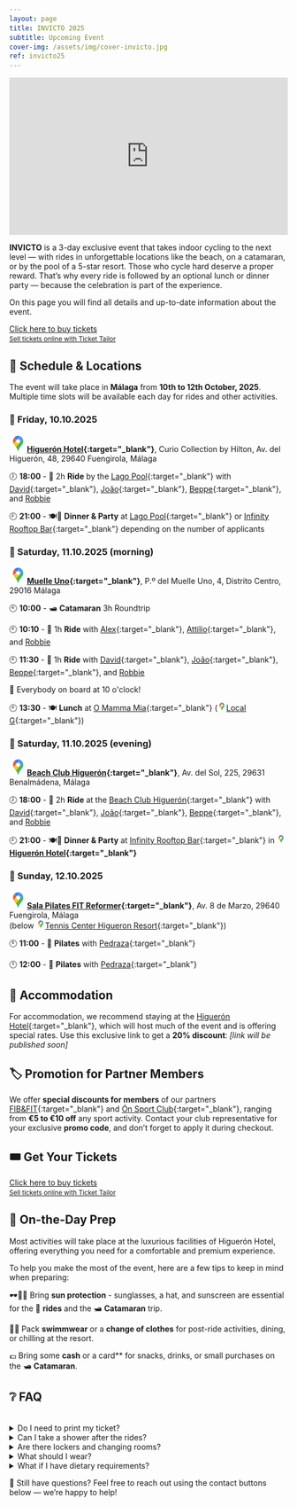 ```yaml
---
layout: page
title: INVICTO 2025
subtitle: Upcoming Event
cover-img: /assets/img/cover-invicto.jpg
ref: invicto25
---
```


<div style="position: relative; padding-bottom: 56.25%; height: 0; overflow: hidden; max-width: 100%;">
  <iframe src="https://www.youtube.com/embed/1keTpFCyxaY" 
          frameborder="0" 
          allow="accelerometer; autoplay; encrypted-media; gyroscope; picture-in-picture" 
          allowfullscreen 
          style="position: absolute; top: 0; left: 0; width: 100%; height: 100%;">
  </iframe>
</div>

**INVICTO** is a 3-day exclusive event that takes indoor cycling to the next level — with rides in unforgettable locations like the beach, on a catamaran, or by the pool of a 5-star resort. Those who cycle hard deserve a proper reward. That’s why every ride is followed by an optional lunch or dinner party — because the celebration is part of the experience.

On this page you will find all details and up-to-date information about the event.

<!-- Ticket Tailor: All events (https://app.tickettailor.com/widget-embed-codes) -->
<div class="tt-widget"><div class="tt-widget-fallback"><p><a href="https://www.tickettailor.com/all-tickets/sporti/?ref=website_widget&show_search_filter=true&show_date_filter=true&show_sort=true" target="_blank">Click here to buy tickets</a><br /><small><a href="https://www.tickettailor.com?rf=wdg_252091" class="tt-widget-powered">Sell tickets online with Ticket Tailor</a></small></p></div><script src="https://cdn.tickettailor.com/js/widgets/min/widget.js" data-url="https://www.tickettailor.com/all-tickets/sporti/?ref=website_widget&show_search_filter=true&show_date_filter=true&show_sort=true" data-type="inline" data-inline-minimal="false" data-inline-show-logo="false" data-inline-bg-fill="true" data-inline-inherit-ref-from-url-param="" data-inline-ref="website_widget"></script></div>

## 🧭 Schedule & Locations

The event will take place in **Málaga** from **10th to 12th October, 2025**. Multiple time slots will be available each day for rides and other activities.

### 📅 Friday, 10.10.2025

**[![📍](/assets/img/google-maps-32p.png)Higuerón Hotel](https://maps.app.goo.gl/TFXyG9A6kBvdFKBs7){:target="_blank"}**,
 Curio Collection by Hilton, Av. del Higuerón, 48, 29640 Fuengirola, Málaga

🕖 **18:00** - 🚴 2h **Ride** by the [Lago Pool](){:target="_blank"} with
 [David](https://www.instagram.com/davidperezaquerreta){:target="_blank"},
 [João](https://www.instagram.com/ptjoaovalente){:target="_blank"},
 [Beppe](https://www.instagram.com/beppemeglio){:target="_blank"}, and
 [Robbie](/p/trainers)

🕘 **21:00** - 🍽️🎉 **Dinner & Party** at [Lago Pool](){:target="_blank"} or [Infinity Rooftop Bar](https://www.instagram.com/infinity_rooftop?igsh=NGdlc3RpNnZ5em5n){:target="_blank"} depending on the number of applicants

### 📅 Saturday, 11.10.2025 (morning)

**[![📍](/assets/img/google-maps-32p.png)Muelle Uno](https://maps.app.goo.gl/PPqABMhNpAQTNfpa9){:target="_blank"}**, P.º del Muelle Uno, 4, Distrito Centro, 29016 Málaga

🕙 **10:00** - 🛥️ **Catamaran** 3h Roundtrip

🕙 **10:10** - 🚴 1h **Ride** with
 [Alex](https://www.instagram.com/alexfitnesslife){:target="_blank"},
 [Attilio](https://www.instagram.com/attilio.conte){:target="_blank"}, and
 [Robbie](/p/trainers)

🕙 **11:30** - 🚴 1h **Ride** with
 [David](https://www.instagram.com/davidperezaquerreta){:target="_blank"},
 [João](https://www.instagram.com/ptjoaovalente){:target="_blank"},
 [Beppe](https://www.instagram.com/beppemeglio){:target="_blank"}, and
 [Robbie](/p/trainers)

📢 Everybody on board at 10 o'clock!

🕙 **13:30** - 🍽️ **Lunch** at [O Mamma Mia](https://www.omammamia.com/){:target="_blank"} ([![📍](/assets/img/google-maps-16p.png)Local G](https://maps.app.goo.gl/GABkW4wtx6GvBXvTA){:target="_blank"})

### 📅 Saturday, 11.10.2025 (evening)

**[![📍](/assets/img/google-maps-32p.png)Beach Club Higuerón](https://maps.app.goo.gl/Z57YycML1ffvRcDF9){:target="_blank"}**, Av. del Sol, 225, 29631 Benalmádena, Málaga

🕖 **18:00** - 🚴 2h **Ride** at the [Beach Club Higuerón](https://thebeachclubhigueron.com/){:target="_blank"} with
 [David](https://www.instagram.com/davidperezaquerreta){:target="_blank"},
 [João](https://www.instagram.com/ptjoaovalente){:target="_blank"},
 [Beppe](https://www.instagram.com/beppemeglio){:target="_blank"}, and
 [Robbie](/p/trainers)

🕘 **21:00** - 🍽️🎉 **Dinner & Party** at [Infinity Rooftop Bar](https://www.instagram.com/infinity_rooftop?igsh=NGdlc3RpNnZ5em5n){:target="_blank"} in **[![📍](/assets/img/google-maps-16p.png)Higuerón Hotel](https://maps.app.goo.gl/TFXyG9A6kBvdFKBs7){:target="_blank"}**

### 📅 Sunday, 12.10.2025

**[![📍](/assets/img/google-maps-32p.png)Sala Pilates FIT Reformer](https://maps.app.goo.gl/6xjDATnaRcxikdyH7){:target="_blank"}**, Av. 8 de Marzo, 29640 Fuengirola, Málaga  
(below [![📍](/assets/img/google-maps-16p.png)Tennis Center Higueron Resort](https://maps.app.goo.gl/x7zyfmfmD8hon7GK9){:target="_blank"})

🕚 **11:00** - 🧘 **Pilates** with [Pedraza](https://www.instagram.com/begopedrazapilates){:target="_blank"}

🕛 **12:00** - 🧘 **Pilates** with [Pedraza](https://www.instagram.com/begopedrazapilates){:target="_blank"}

## 🏨 Accommodation

For accommodation, we recommend staying at the [Higuerón Hotel](https://www.hilton.com/en/hotels/agprhqq-higueron-hotel-malaga/){:target="_blank"},
which will host much of the event and is offering special rates. Use this exclusive link to get a **20% discount**: _[link will be published soon]_

## 🏷️ Promotion for Partner Members

We offer **special discounts for members** of our partners [FIB&FIT](https://www.fibefit.it/){:target="_blank"} and [Ón Sport Club](https://higueronsportclub.com/es/){:target="_blank"}, ranging from **€5 to €10 off** any sport activity. Contact your club representative for your exclusive **promo code**, and don’t forget to apply it during checkout.

## 🎟️ Get Your Tickets
<!-- Ticket Tailor: All events (https://app.tickettailor.com/widget-embed-codes) -->
<div class="tt-widget"><div class="tt-widget-fallback"><p><a href="https://www.tickettailor.com/all-tickets/sporti/?ref=website_widget&show_search_filter=true&show_date_filter=true&show_sort=true" target="_blank">Click here to buy tickets</a><br /><small><a href="https://www.tickettailor.com?rf=wdg_252091" class="tt-widget-powered">Sell tickets online with Ticket Tailor</a></small></p></div><script src="https://cdn.tickettailor.com/js/widgets/min/widget.js" data-url="https://www.tickettailor.com/all-tickets/sporti/?ref=website_widget&show_search_filter=true&show_date_filter=true&show_sort=true" data-type="inline" data-inline-minimal="false" data-inline-show-logo="false" data-inline-bg-fill="true" data-inline-inherit-ref-from-url-param="" data-inline-ref="website_widget"></script></div>

## 🎒 On-the-Day Prep

Most activities will take place at the luxurious facilities of Higuerón Hotel, offering everything you need for a comfortable and premium experience.

To help you make the most of the event, here are a few tips to keep in mind when preparing:

🕶️🧢🧴 Bring **sun protection** - sunglasses, a hat, and sunscreen are essential for the 🚴 **rides** and the 🛥️ **Catamaran** trip.

👙👗 Pack **swimmwear** or a **change of clothes** for post-ride activities, dining, or chilling at the resort.

💶 Bring some **cash** or a card** for snacks, drinks, or small purchases on the 🛥️ **Catamaran**.

## ❔ FAQ

<br>
<details>
  <summary>Do I need to print my ticket?</summary>
  No need to print it unless you prefer to. We can scan your ticket directly from your phone — just make sure the QR code is visible, either in your email or as a screenshot.<br>
  <br>
</details>
<details>
  <summary>Can I take a shower after the rides?</summary>
  There are showers at Higueron Hotel and Beach Club but not on the Catamaran. There is however public tiolets in Muelle Uno where you can freshen up.<br>
  <br>
</details>
<details>
  <summary>Are there lockers and changing rooms?</summary>
  There are showers at Higueron Hotel and Beach Club but not on the Catamaran.<br>
  <br>
</details>
<details>
  <summary>What should I wear?</summary>
  We recommend sportswear for the rides, and something comfortable or resort casual for the after-ride meals and events. You may want to bring swimwear for the Beach Club experience.<br>
  <br>
</details>
<details>
  <summary>What if I have dietary requirements?</summary>
  We’ll do our best to accommodate! Please contact us in advance to let us know of any allergies or dietary preferences, especially if you plan to attend the lunch or dinner parties.<br>
  <br>
</details>

💬 Still have questions? Feel free to reach out using the contact buttons below — we’re happy to help!

